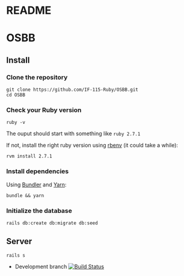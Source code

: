 # README
# OSBB
## Install

### Clone the repository

```shell
git clone https://github.com/IF-115-Ruby/OSBB.git
cd OSBB
```

### Check your Ruby version

```shell
ruby -v
```

The ouput should start with something like `ruby 2.7.1`

If not, install the right ruby version using [rbenv](https://github.com/rbenv/rbenv) (it could take a while):

```shell
rvm install 2.7.1
```

### Install dependencies

Using [Bundler](https://github.com/bundler/bundler) and [Yarn](https://github.com/yarnpkg/yarn):

```shell
bundle && yarn
```

### Initialize the database

```shell
rails db:create db:migrate db:seed
```

## Server

```shell
rails s
```

* Development branch
[![Build Status](https://travis-ci.com/IF-115-Ruby/OSBB.svg?branch=development)](https://travis-ci.com/github/IF-115-Ruby/OSBB)


